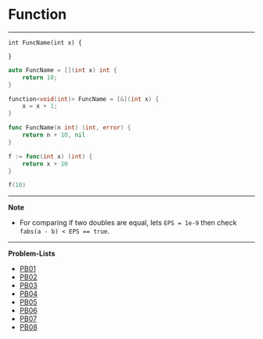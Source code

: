 # Function
---
```c,c++
int FuncName(int x) {

}
```

```c++
auto FuncName = [](int x) int {
    return 10;
}

function<void(int)> FuncName = [&](int x) {
    x = x + 1;
}
```

```go
func FuncName(n int) (int, error) {
    return n + 10, nil
}

f := func(int x) (int) {
    return x + 10
}

f(10)
```
---
**Note**
- For comparing if two doubles are equal, lets `EPS = 1e-9` then check `fabs(a - b) < EPS == true`.
---
**Problem-Lists**
- [PB01](https://codeforces.com/group/MWSDmqGsZm/contest/219158/problem/H)
- [PB02]()
- [PB03]()
- [PB04]()
- [PB05]()
- [PB06]()
- [PB07]()
- [PB08]()